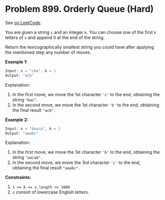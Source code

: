 Problem 899. Orderly Queue (Hard)
=================================

See [on LeetCode](https://leetcode.com/problems/orderly-queue/).

You are given a string `s` and an integer `k`. You can choose one of the first `k` letters of `s` and append it at the end of the string.

Return the lexicographically smallest string you could have after applying the mentioned step any number of moves.

**Example 1:**

```Rust
Input: s = "cba", k = 1
Output: "acb"
```

Explanation:

1. In the first move, we move the 1st character `'c'` to the end, obtaining the string `"bac"`.
2. In the second move, we move the 1st character `'b'` to the end, obtaining the final result `"acb"`.

**Example 2:**

```Rust
Input: s = "baaca", k = 3
Output: "aaabc"
```

Explanation:

1. In the first move, we move the 1st character `'b'` to the end, obtaining the string `"aacab"`.
2. In the second move, we move the 3rd character `'c'` to the end, obtaining the final result `"aaabc"`.

**Constraints:**

1. `1 <= k <= s.length <= 1000`
2. `s` consist of lowercase English letters.
